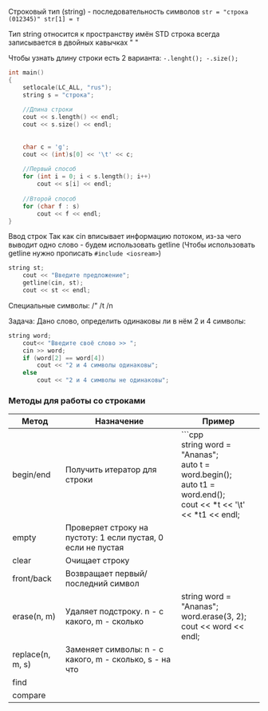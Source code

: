 Строковый тип (string) - последовательность символов
`str = "строка (012345)" str[1] = т`

Тип string относится к пространству имён STD
строка всегда записывается в двойных кавычках " "

Чтобы узнать длину строки есть 2 варианта: `-.lenght(); -.size();`

```cpp
int main()
{
	setlocale(LC_ALL, "rus");
	string s = "строка";
	
	//Длина строки
	cout << s.length() << endl;
	cout << s.size() << endl;
	
	
	char c = 'g';
	cout << (int)s[0] << '\t' << c;
	
	//Первый способ
	for (int i = 0; i < s.length(); i++)
		cout << s[i] << endl;
	
	//Второй способ
	for (char f : s)
		cout << f << endl;
}
```

Ввод строк
Так как cin вписывает информацию потоком, из-за чего выводит одно слово - будем использовать getline (Чтобы использовать getline нужно прописать `#include <iosream>`)
```cpp
string st;
	cout << "Введите предложение";
	getline(cin, st);
	cout << st << endl;
```

Специальные символы: /" /t /n

Задача:
Дано слово, определить одинаковы ли в нём 2 и  4 символы:
```cpp
string word;
	cout<< "Введите своё слово >> ";
	cin >> word;
	if (word[2] == word[4])
		cout << "2 и 4 символы одинаковы";
	else
		cout << "2 и 4 символы не одинаковы";
```

### Методы для работы со строками

| Метод            | Назначение                                                   | Пример                                                                                                                            |
| ---------------- | ------------------------------------------------------------ | --------------------------------------------------------------------------------------------------------------------------------- |
| begin/end        | Получить итератор для строки                                 | ```cpp<br>string word = "Ananas";<br>	auto t = word.begin();<br>	auto t1 = word.end();<br>	cout << *t << '\t' << *t1 << endl;<br> |
| empty            | Проверяет строку на пустоту: 1 если пустая, 0 если не пустая |                                                                                                                                   |
| clear            | Очищает строку                                               |                                                                                                                                   |
| front/back       | Возвращает первый/последний символ                           |                                                                                                                                   |
| erase(n, m)      | Удаляет подстроку. n - с какого, m - сколько                 | string word = "Ananas";<br>	word.erase(3, 2);<br>	cout << word << endl;                                                           |
| replace(n, m, s) | Заменяет символы: n - с какого, m - сколько, s - на что      |                                                                                                                                   |
| find             |                                                              |                                                                                                                                   |
| compare          |                                                              |                                                                                                                                   |
